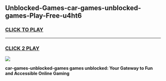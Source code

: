 
## Unblocked-Games-car-games-unblocked-games-Play-Free-u4ht6
<h3>
<a href="https://premium76.site?title=car-games-unblocked-games&ref=18A1">CLICK TO PLAY</a></h3>
<hr>

<h3>
<a href="https://premium76.site?title=car-games-unblocked-games&ref=18A1">CLICK 2 PLAY</a>
  
</h3>

<a href="https://premium76.site?title=car-games-unblocked-games&ref=18A1"><img src="https://clearcache.store/games.png"></a>


**car-games-unblocked-games games unblocked: Your Gateway to Fun and Accessible Online Gaming**

